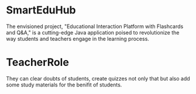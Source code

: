 # SmartEduHub
The envisioned project, "Educational Interaction Platform with Flashcards and Q&amp;A," is a cutting-edge Java  application poised to revolutionize the way students and teachers engage in the learning process.
# TeacherRole
They can clear doubts of students, create quizzes not only that but also add some study materials for the benifit of students.
